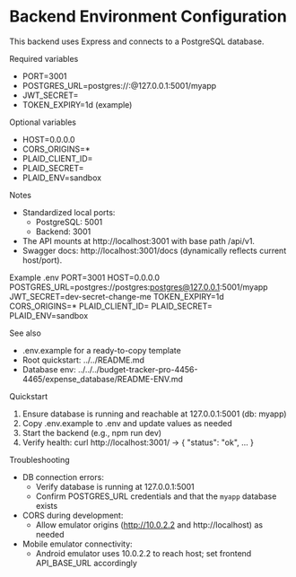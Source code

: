 # Backend Environment Configuration

This backend uses Express and connects to a PostgreSQL database.

Required variables
- PORT=3001
- POSTGRES_URL=postgres://<user>:<password>@127.0.0.1:5001/myapp
- JWT_SECRET=<your-dev-secret>
- TOKEN_EXPIRY=1d (example)

Optional variables
- HOST=0.0.0.0
- CORS_ORIGINS=*
- PLAID_CLIENT_ID=
- PLAID_SECRET=
- PLAID_ENV=sandbox

Notes
- Standardized local ports:
  - PostgreSQL: 5001
  - Backend: 3001
- The API mounts at http://localhost:3001 with base path /api/v1.
- Swagger docs: http://localhost:3001/docs (dynamically reflects current host/port).

Example .env
PORT=3001
HOST=0.0.0.0
POSTGRES_URL=postgres://postgres:postgres@127.0.0.1:5001/myapp
JWT_SECRET=dev-secret-change-me
TOKEN_EXPIRY=1d
CORS_ORIGINS=*
PLAID_CLIENT_ID=
PLAID_SECRET=
PLAID_ENV=sandbox

See also
- .env.example for a ready-to-copy template
- Root quickstart: ../../README.md
- Database env: ../../../budget-tracker-pro-4456-4465/expense_database/README-ENV.md

Quickstart
1) Ensure database is running and reachable at 127.0.0.1:5001 (db: myapp)
2) Copy .env.example to .env and update values as needed
3) Start the backend (e.g., npm run dev)
4) Verify health: curl http://localhost:3001/ -> { "status": "ok", ... }

Troubleshooting
- DB connection errors:
  - Verify database is running at 127.0.0.1:5001
  - Confirm POSTGRES_URL credentials and that the `myapp` database exists
- CORS during development:
  - Allow emulator origins (http://10.0.2.2 and http://localhost) as needed
- Mobile emulator connectivity:
  - Android emulator uses 10.0.2.2 to reach host; set frontend API_BASE_URL accordingly

